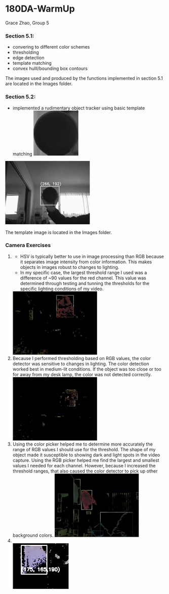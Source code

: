 # 180DA-WarmUp
Grace Zhao, Group 5

<h3>Section 5.1:</h3>
    <ul>
        <li>convering to different color schemes</li>
        <li>thresholding</li>
        <li>edge detection</li>
        <li>template matching</li>
        <li>convex hulll/bounding box contours</li>
    </ul>

The images used and produced by the functions implemented in section 5.1 are located in the Images folder.

<h3>Section 5.2:</h3>
    <ul>
        <li>
            implemented a rudimentary object tracker using basic template matching 
            <img src = "Images\object-template.png"></img>
        </li>
    </ul>
   
<img src = 'frame_screenshot_12.01.2022.png' height="200"></img>

The template image is located in the Images folder.

<h3>Camera Exercises</h3>
    <ol>
        <li>
            <ul>
                <li>
                    HSV is typically better to use in image processing than RGB because it separates image intensity from color information. This makes objects in images robust to changes to lighting. 
                </li>
                <li>
                    In my specific case, the largest threshold range I used was a difference of ~90 values for the red channel. This value was determined through testing and tunning the thresholds for the specific lighting conditions of my video.
                </li>
            </ul>
            <img src = 'monochrome_thresholding_2.png' height="200"></img> 
        </li>
        <li>
            Because I performed thresholding based on RGB values, the color detector was sensitive to changes in lighting. The color detection worked best in medium-lit conditions. If the object was too close or too for away from my desk lamp, the color was not detected correctly. <br/>
            <img src = 'monochrome_thresholding_3.png' height="200"></img> 
        </li>
        <li>
            Using the color picker helped me to determine more accurately the range of RGB values I should use for the threshold. The shape of my object made it susceptible to showing dark and light spots in the video capture. Using the RGB picker helped me find the largest and smallest values I needed for each channel. However, because I increased the threshold ranges, that also caused the color detector to pick up other background colors. 
            <img src = 'monochrome_thresholding_7.png' height="200"></img>
        </li>
        <li>
            <br/><img src = 'dominant_color_1.png'></img>
        </li>
    </ol>
